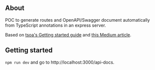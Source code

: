 ## About

POC to generate routes and OpenAPI/Swagger document automatically from TypeScript annotations in an express server.

Based on [tsoa's Getting started guide](https://tsoa-community.github.io/docs/getting-started.html) and [this Medium article](https://ahmedbejaoui.medium.com/implement-swagger-and-tsoa-to-an-existing-node-application-using-webpack-and-pm2-12512d32a504).

## Getting started

`npm run dev` and go to http://localhost:3000/api-docs.